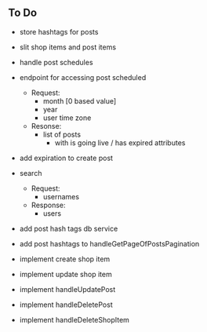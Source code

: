 To Do
- 


- store hashtags for posts
- slit shop items and post items
- handle post schedules

- endpoint for accessing post scheduled
    - Request:
        - month [0 based value]
        - year
        - user time zone
    - Resonse:
        - list of posts
            - with is going live / has expired attributes


- add expiration to create post


- search
    - Request:
        - usernames
    - Response:
        - users








- add post hash tags db service
- add post hashtags to handleGetPageOfPostsPagination

- implement create shop item
- implement update shop item
- implement handleUpdatePost
- implement handleDeletePost
- implement handleDeleteShopItem

